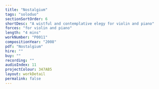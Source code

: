 ```yaml
---
title: "Nostalgium"
tags: "soloduo"
sectionSortOrder: 6
shortDesc: "A wistful and contemplative elegy for violin and piano"
forces: "for violin and piano"
length: "4 mins"
workNumber: "P0011"
compositionYear: "2008"
pdf: "Nostalgium"
hire: ""
buy: ""
recording: ""
audioIndex: 11
projectColour: 347AB5
layout: workDetail
permalink: false
---
```

